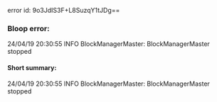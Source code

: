 error id: 9o3JdIS3F+L8SuzqY1tJDg==
### Bloop error:

24/04/19 20:30:55 INFO BlockManagerMaster: BlockManagerMaster stopped
#### Short summary: 

24/04/19 20:30:55 INFO BlockManagerMaster: BlockManagerMaster stopped